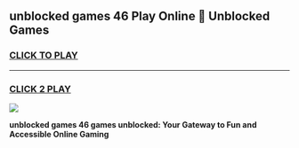 
## unblocked games 46 Play Online 👋 Unblocked Games
<h3>
<a href="https://premium.freeplayer.one?title=unblocked_games_46&ref=19F">CLICK TO PLAY</a></h3>
<hr>

<h3>
<a href="https://premium.freeplayer.one?title=unblocked_games_46&ref=19F">CLICK 2 PLAY</a>
  
</h3>

<a href="https://premium.freeplayer.one?title=unblocked_games_46&ref=19F"><img src="https://clearcache.store/games.png"></a>


**unblocked games 46 games unblocked: Your Gateway to Fun and Accessible Online Gaming**
